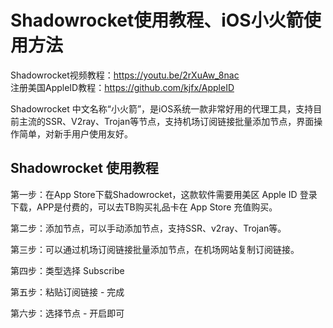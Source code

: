 # Shadowrocket使用教程、iOS小火箭使用方法
Shadowrocket视频教程：https://youtu.be/2rXuAw_8nac <br>
注册美国AppleID教程：https://github.com/kjfx/AppleID

Shadowrocket 中文名称“小火箭”，是iOS系统一款非常好用的代理工具，支持目前主流的SSR、V2ray、Trojan等节点，支持机场订阅链接批量添加节点，界面操作简单，对新手用户使用友好。

## Shadowrocket 使用教程
第一步：在App Store下载Shadowrocket，这款软件需要用美区 Apple ID 登录下载，APP是付费的，可以去TB购买礼品卡在 App Store 充值购买。

第二步：添加节点，可以手动添加节点，支持SSR、v2ray、Trojan等。

第三步：可以通过机场订阅链接批量添加节点，在机场网站复制订阅链接。

第四步：类型选择 Subscribe

第五步：粘贴订阅链接 - 完成

第六步：选择节点 - 开启即可

